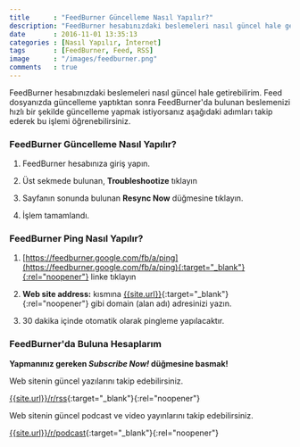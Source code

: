 ```yaml
---
title      : "FeedBurner Güncelleme Nasıl Yapılır?"
description: "FeedBurner hesabınızdaki beslemeleri nasıl güncel hale getirebilirim. Feed dosyanızda güncelleme yaptıktan sonra FeedBurner..."
date       : 2016-11-01 13:35:13
categories : [Nasıl Yapılır, İnternet]
tags       : [FeedBurner, Feed, RSS]
image      : "/images/feedburner.png"
comments   : true
---
```


FeedBurner hesabınızdaki beslemeleri nasıl güncel hale getirebilirim. Feed dosyanızda güncelleme yaptıktan sonra FeedBurner'da bulunan beslemenizi hızlı bir şekilde güncelleme yapmak istiyorsanız aşağıdaki adımları takip ederek bu işlemi öğrenebilirsiniz. 

### FeedBurner Güncelleme Nasıl Yapılır?

1. FeedBurner hesabınıza giriş yapın.

2. Üst sekmede bulunan, **Troubleshootize** tıklayın

3. Sayfanın sonunda bulunan **Resync Now** düğmesine tıklayın.

4. İşlem tamamlandı.

### FeedBurner Ping Nasıl Yapılır?

1. [https://feedburner.google.com/fb/a/ping](https://feedburner.google.com/fb/a/ping){:target="_blank"}{:rel="noopener"} linke tıklayın

2. **Web site address:** kısmına [{{site.url}}]({{site.url}}){:target="_blank"}{:rel="noopener"} gibi domain (alan adı) adresinizi yazın.

3. 30 dakika içinde otomatik olarak pingleme yapılacaktır.


### FeedBurner'da Buluna Hesaplarım

**Yapmanınız gereken *Subscribe Now!* düğmesine basmak!**

Web sitenin güncel yazılarını takip edebilirsiniz.

[{{site.url}}/r/rss]({{site.url}}/r/rss){:target="_blank"}{:rel="noopener"}

Web sitenin güncel podcast ve video yayınlarını takip edebilirsiniz.

[{{site.url}}/r/podcast]({{site.url}}/r/podcast){:target="_blank"}{:rel="noopener"}